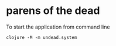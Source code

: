 # parens of the dead


To start the application from command line

```clojure
clojure -M -m undead.system
```

